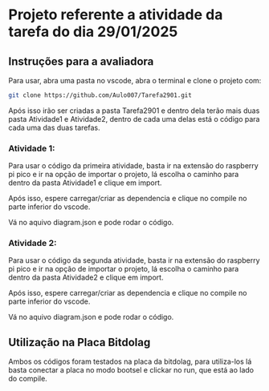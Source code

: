# Projeto referente a atividade da tarefa do dia 29/01/2025

## Instruções para a avaliadora

Para usar, abra uma pasta no vscode, abra o terminal e clone o projeto com:

```bash
git clone https://github.com/Aulo007/Tarefa2901.git
```

Após isso irão ser criadas a pasta Tarefa2901 e dentro dela terão mais duas pasta Atividade1 e Atividade2, dentro de cada uma delas está o código para cada uma das duas tarefas.

### Atividade 1:
Para usar o código da primeira atividade, basta ir na extensão do raspberry pi pico e ir na opção de importar o projeto, lá escolha o caminho para dentro da pasta Atividade1 e clique em import.

Após isso, espere carregar/criar as dependencia e clique no compile no parte inferior do vscode.

Vá no aquivo diagram.json e pode rodar o código. 

### Atividade 2:
Para usar o código da segunda atividade, basta ir na extensão do raspberry pi pico e ir na opção de importar o projeto, lá escolha o caminho para dentro da pasta Atividade2 e clique em import.

Após isso, espere carregar/criar as dependencia e clique no compile no parte inferior do vscode.

Vá no aquivo diagram.json e pode rodar o código. 

## Utilização na Placa Bitdolag
Ambos os códigos foram testados na placa da bitdolag, para utiliza-los lá basta conectar a placa no modo bootsel e clickar no run, que está ao lado do compile.
